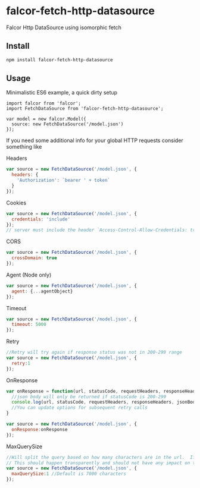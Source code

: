 # falcor-fetch-http-datasource
Falcor Http DataSource using isomorphic fetch

## Install
```bash
npm install falcor-fetch-http-datasource
```

## Usage

Minimalistic ES6 example, a quick dirty setup

```es6
import falcor from 'falcor';
import FetchDataSource from 'falcor-fetch-http-datasource';

var model = new falcor.Model({
  source: new FetchDataSource('/model.json')
});
```
If you need some additional info for your global HTTP requests consider something like

Headers
```javascript
var source = new FetchDataSource('/model.json', {
  headers: {
    'Authorization': `bearer ' + token`
  }
});
```
Cookies
```javascript
var source = new FetchDataSource('/model.json', {
  credentials: 'include'
});
// server must include the header `Access-Control-Allow-Credentials: true`
```
CORS
```javascript
var source = new FetchDataSource('/model.json', {
  crossDomain: true
});
```
Agent (Node only)
```javascript
var source = new FetchDataSource('/model.json', {
  agent: {...agentObject}
});
```
Timeout
```javascript
var source = new FetchDataSource('/model.json', {
  timeout: 5000
});
```
Retry
```javascript
//Retry will try again if response status was not in 200-299 range
var source = new FetchDataSource('/model.json', {
  retry:1
});

```
OnResponse
```javascript
var onResponse = function(url, statusCode, requestHeaders, responseHeaders, jsonBody, options){
  //json body will only be returned if statusCode is 200-299
  console.log(url, statusCode, requestHeaders, responseHeaders, jsonBody, options);
  //You can update options for subsequent retry calls  
}

var source = new FetchDataSource('/model.json', {
  onResponse:onResponse
});

```

MaxQuerySize
```javascript
//Will split the query based on how many characters are in the url.  If its over maxQuerySize the multiple requests will be made to the server by splitting up the query into smaller subqueries.
// This should happen transparently and should not have any impact on the output value.
var source = new FetchDataSource('/model.json', {
  maxQuerySize:1 //Default is 7000 characters
});

```
